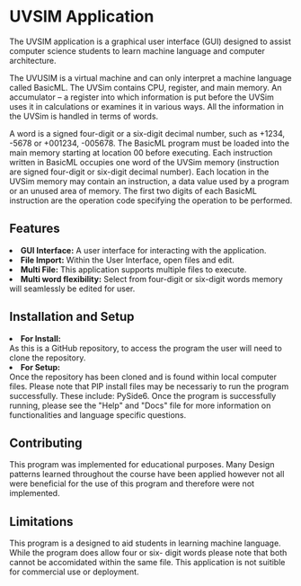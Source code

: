 <h1>UVSIM Application</h1>
The UVSIM application is a graphical user interface (GUI) designed to assist computer science students to learn machine language and computer architecture. 

The UVUSIM is a virtual machine and can only interpret a machine language called BasicML. 
The UVSim contains CPU, register, and main memory. An accumulator – a register into which information is put before the UVSim uses it in calculations or examines it in various ways. All the information in the UVSim is handled in terms of words.

A word is a signed four-digit or a six-digit decimal number, such as +1234, -5678 or +001234, -005678. The BasicML program must be loaded into the main memory starting at location 00 before executing. Each instruction written in BasicML occupies one word of the UVSim memory (instruction are signed four-digit or six-digit decimal number). Each location in the UVSim memory may contain an instruction, a data value used by a program or an unused area of memory. The first two digits of each BasicML instruction are the operation code specifying the operation to be performed.

<h2>Features</h2>
<li><strong>GUI Interface:</strong> A user interface for interacting with the application.</li>
<li><strong>File Import:</strong> Within the User Interface, open files and edit.</li>
<li><strong>Multi File:</strong> This application supports multiple files to execute.</li>
<li><strong>Multi word flexibility:</strong> Select from four-digit or six-digit words memory will seamlessly be edited for user.</li>

<h2>Installation and Setup</h2>
<li><strong>For Install:</strong></li> As this is a GitHub repository, to access the program the user will need to clone the repository. 
<li><strong>For Setup:</strong></li> Once the repository has been cloned and is found within local computer files. Please note that PIP install files may be necessariy to run the program successfully. These include: PySide6.
Once the program is successfully running, please see the "Help" and "Docs" file for more information on functionalities and language specific questions.

<h2>Contributing</h2>
This program was implemented for educational purposes. Many Design patterns learned throughout the course have been applied however not all were beneficial for the use of this program and therefore were not implemented.

<h2>Limitations</h2>
This program is a designed to aid students in learning machine language. While the program does allow four or six- digit words please note that both cannot be accomidated within the same file. This application is not suitible for commercial use or deployment.
